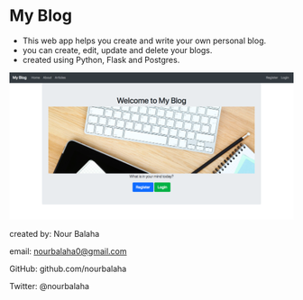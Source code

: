 # My Blog
* This web app helps you create and write your own personal blog.
* you can create, edit, update and delete your blogs.
* created using Python, Flask and Postgres.

![My Blog App](img/img.png)

created by:
Nour Balaha

email:
nourbalaha0@gmail.com

GitHub:
github.com/nourbalaha

Twitter:
@nourbalaha
